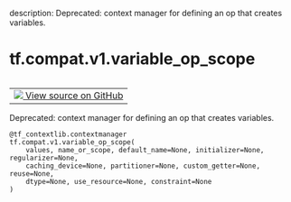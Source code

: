 description: Deprecated: context manager for defining an op that creates variables.

<div itemscope itemtype="http://developers.google.com/ReferenceObject">
<meta itemprop="name" content="tf.compat.v1.variable_op_scope" />
<meta itemprop="path" content="Stable" />
</div>

# tf.compat.v1.variable_op_scope

<!-- Insert buttons and diff -->

<table class="tfo-notebook-buttons tfo-api nocontent" align="left">
<td>
  <a target="_blank" href="https://github.com/tensorflow/tensorflow/blob/r2.3/tensorflow/python/ops/variable_scope.py#L2459-L2489">
    <img src="https://www.tensorflow.org/images/GitHub-Mark-32px.png" />
    View source on GitHub
  </a>
</td>
</table>



Deprecated: context manager for defining an op that creates variables.

<pre class="devsite-click-to-copy prettyprint lang-py tfo-signature-link">
<code>@tf_contextlib.contextmanager</code>
<code>tf.compat.v1.variable_op_scope(
    values, name_or_scope, default_name=None, initializer=None, regularizer=None,
    caching_device=None, partitioner=None, custom_getter=None, reuse=None,
    dtype=None, use_resource=None, constraint=None
)
</code></pre>



<!-- Placeholder for "Used in" -->
